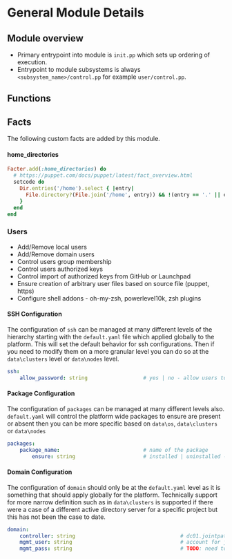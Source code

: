 # General Module Details

## Module overview

- Primary entrypoint into module is `init.pp` which sets up ordering of execution.
- Entrypoint to module subsystems is always `<subsystem_name>/control.pp` for example `user/control.pp`.

## Functions

## Facts

The following custom facts are added by this module.

#### home_directories
```ruby
Facter.add(:home_directories) do
  # https://puppet.com/docs/puppet/latest/fact_overview.html
  setcode do
    Dir.entries('/home').select { |entry|
      File.directory?(File.join('/home', entry)) && !(entry == '.' || entry == '..')
    }
  end
end
```

### Users
- Add/Remove local users
- Add/Remove domain users
- Control users group membership
- Control users authorized keys
- Control import of authorized keys from GitHub or Launchpad
- Ensure creation of arbitrary user files based on source file (puppet, https)
- Configure shell addons - oh-my-zsh, powerlevel10k, zsh plugins

#### SSH Configuration

The configuration of `ssh` can be managed at many different levels of the hierarchy starting with the `default.yaml` file which applied
globally to the platform. This will set the default behavior for ssh configurations. Then if you need to modify them on a more granular
level you can do so at the `data\clusters` level or `data\nodes` level.

```yaml
ssh:
    allow_password: string                  # yes | no - allow users to use passwords via ssh
```

#### Package Configuration

The configuration of `packages` can be managed at many different levels also. `default.yaml` will control the platform wide packages to ensure are present or absent then you can be more specific based on `data\os`, `data\clusters` or `data\nodes`

```yaml
packages:
    package_name:                           # name of the package
        ensure: string                      # installed | uninstalled - desired state of the package
```

#### Domain Configuration

The configuration of `domain` should only be at the `default.yaml` level as it is something that should apply globally for the platform. Technically support for more narrow definition such as in `data\clusters` is supported if there were a case of a different active directory server for a specific project but this has not been the case to date.

```yaml
domain:
    controller: string                                  # dc01.jointpathfinding.com - fqdn of the domain controller
    mgmt_user: string                                   # account for joining systems, creating accounts etc
    mgmt_pass: string                                   # TODO: need to figure out a secure way to handle this
```